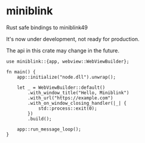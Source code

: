 # miniblink

Rust safe bindings to miniblink49

It's now under development, not ready for production.

The api in this crate may change in the future.

```
use miniblink::{app, webview::WebViewBuilder};

fn main() {
    app::initialize("node.dll").unwrap();
    
    let _ = WebViewBuilder::default()
        .with_window_title("Hello, Miniblink")
        .with_url("https://example.com")
        .with_on_window_closing_handler(|_| {
            std::process::exit(0);
        })
        .build();

    app::run_message_loop();
}
```